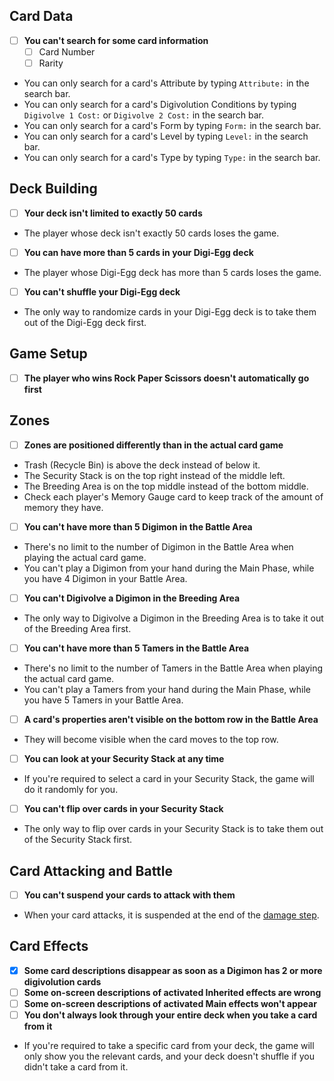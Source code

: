 ## Card Data
- [ ] **You can't search for some card information**
	- [ ] Card Number
	- [ ] Rarity
- You can only search for a card's Attribute by typing `Attribute:` in the search bar.
- You can only search for a card's Digivolution Conditions by typing `Digivolve 1 Cost:` or `Digivolve 2 Cost:` in the search bar.
- You can only search for a card's Form by typing `Form:` in the search bar.
- You can only search for a card's Level by typing `Level:` in the search bar.
- You can only search for a card's Type by typing `Type:` in the search bar.
## Deck Building
- [ ] **Your deck isn't limited to exactly 50 cards**
- The player whose deck isn't exactly 50 cards loses the game.
- [ ] **You can have more than 5 cards in your Digi-Egg deck**
- The player whose Digi-Egg deck has more than 5 cards loses the game.
- [ ] **You can't shuffle your Digi-Egg deck**
- The only way to randomize cards in your Digi-Egg deck is to take them out of the Digi-Egg deck first.
## Game Setup
- [ ] **The player who wins Rock Paper Scissors doesn't automatically go first**
## Zones
- [ ] **Zones are positioned differently than in the actual card game**
- Trash (Recycle Bin) is above the deck instead of below it.
- The Security Stack is on the top right instead of the middle left.
- The Breeding Area is on the top middle instead of the bottom middle.
- Check each player's Memory Gauge card to keep track of the amount of memory they have.
- [ ] **You can't have more than 5 Digimon in the Battle Area**
- There's no limit to the number of Digimon in the Battle Area when playing the actual card game.
- You can't play a Digimon from your hand during the Main Phase, while you have 4 Digimon in your Battle Area.
- [ ] **You can't Digivolve a Digimon in the Breeding Area**
- The only way to Digivolve a Digimon in the Breeding Area is to take it out of the Breeding Area first.
- [ ] **You can't have more than 5 Tamers in the Battle Area**
- There's no limit to the number of Tamers in the Battle Area when playing the actual card game.
- You can't play a Tamers from your hand during the Main Phase, while you have 5 Tamers in your Battle Area.
- [ ] **A card's properties aren't visible on the bottom row in the Battle Area**
- They will become visible when the card moves to the top row.
- [ ] **You can look at your Security Stack at any time**
- If you're required to select a card in your Security Stack, the game will do it randomly for you.
- [ ] **You can't flip over cards in your Security Stack**
- The only way to flip over cards in your Security Stack is to take them out of the Security Stack first.
## Card Attacking and Battle
- [ ] **You can't suspend your cards to attack with them**
- When your card attacks, it is suspended at the end of the [damage step](https://yugioh.fandom.com/wiki/Damage_Step).
## Card Effects
- [x] **Some card descriptions disappear as soon as a Digimon has 2 or more digivolution cards**
- [ ] **Some on-screen descriptions of activated Inherited effects are wrong**
- [ ] **Some on-screen descriptions of activated Main effects won't appear**
- [ ] **You don't always look through your entire deck when you take a card from it**
- If you're required to take a specific card from your deck, the game will only show you the relevant cards, and your deck doesn't shuffle if you didn't take a card from it.
